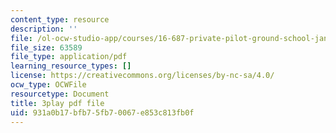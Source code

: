 ```yaml
---
content_type: resource
description: ''
file: /ol-ocw-studio-app/courses/16-687-private-pilot-ground-school-january-iap-2019/931a0b17bfb75fb70067e853c813fb0f_OlQie93CwLY.pdf
file_size: 63589
file_type: application/pdf
learning_resource_types: []
license: https://creativecommons.org/licenses/by-nc-sa/4.0/
ocw_type: OCWFile
resourcetype: Document
title: 3play pdf file
uid: 931a0b17-bfb7-5fb7-0067-e853c813fb0f
---
```

